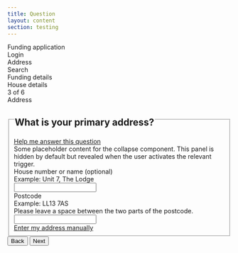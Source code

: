 ```yaml
---
title: Question
layout: content
section: testing
---
```


<style>
  .hidden {
    display: none !important;
  }
</style>

<div id="progress-bar" class="progress progress-steps">
  <div class="progress-steps-grid">
    <div class="progress-step">
      <div class="progress-bar full" role="progressbar" aria-valuenow="100" aria-valuemin="0" aria-valuemax="100"></div>
      <div class="step-label">Funding application</div>
    </div>
    <div class="progress-step">
      <div class="progress-bar full" role="progressbar" aria-valuenow="100" aria-valuemin="0" aria-valuemax="100"></div>
      <div class="step-label">Login</div>
    </div>
    <div class="progress-step">
      <div class="progress-bar full" role="progressbar" aria-valuenow="100" aria-valuemin="0" aria-valuemax="100"></div>
      <div class="step-label">Address</div>
    </div>
    <div class="progress-step">
      <div class="progress-bar empty" role="progressbar" aria-valuenow="0" aria-valuemin="0" aria-valuemax="100"></div>
      <div class="step-label">Search</div>
    </div>
    <div class="progress-step">
      <div class="progress-bar empty" role="progressbar" aria-valuenow="0" aria-valuemin="0" aria-valuemax="100"></div>
      <div class="step-label">Funding details</div>
    </div>
    <div class="progress-step">
      <div class="progress-bar empty" role="progressbar" aria-valuenow="0" aria-valuemin="0" aria-valuemax="100"></div>
      <div class="step-label">House details</div>
    </div>
  </div>
  <div class="main-label">
    <div class="position-number">
      <span class="circle">3</span><span class="of"> of 6</span>
    </div>
    <span class="position-label">Address</span>
  </div>
</div>

<fieldset id="automatic-address">
  <legend><h2 class="h4 mb-2">What is your primary address?</h2></legend>
  <a class="hint-link" data-bs-toggle="collapse" href="#collapseExample" role="button" aria-expanded="false" aria-controls="collapseExample">
    Help me answer this question
  </a>
  <div class="collapse" id="collapseExample">
    <div class="hint-body">
      Some placeholder content for the collapse component. This panel is hidden by default but revealed when the user activates the relevant trigger.
    </div>
  </div>
  <div class="mb-4">
    <label for="address_2" class="form-label">House number or name (optional)</label>
    <div class="form-text">Example: Unit 7, The Lodge</div>
    <input type="text" class="form-control" id="address_2">
  </div>
  <div class="mb-4">
    <label for="postcode" class="form-label">Postcode</label>
    <div class="form-text">Example: LL13 7AS<br>
  Please leave a space between the two parts of the postcode.</div>
    <input required type="text" class="form-control" id="postcode">
  </div>
  <a href="#manual-entry">Enter my address manually</a>
</fieldset>

<fieldset id="address-found" class="hidden">
  <legend><h2 class="h4 mb-2">Address found</h2></legend>
  <div class="mb-4">
    <p><b>1, Valley Place, 68 Glenbuck Road
    <br>Surbiton
    <br>Kingston Upon Thames
    <br>KT6 ^DL</b></p>
  </div>
  <div class="mb-4">
    <div class="form-check">
      <input class="form-check-input" type="radio" name="flexRadioDefault" id="flexRadioDefault1">
      <label class="form-check-label" for="flexRadioDefault1">
        Yes
      </label>
    </div>
    <div class="form-check">
      <input class="form-check-input" type="radio" name="flexRadioDefault" id="flexRadioDefault2">
      <label class="form-check-label" for="flexRadioDefault2">
        No
      </label>
    </div>
  </div>
  <a href="#manual-entry">Enter my address manually</a>
</fieldset>

<fieldset id="manual-address" class="hidden">
  <legend><h3 class="h4 mb-2">Enter your address</h3></legend>
  <div class="mb-4">
    <a class="hint-link" data-bs-toggle="collapse" href="#collapseExample" role="button" aria-expanded="false" aria-controls="collapseExample">
        Why do I need to do this?
      </a>
    <div class="collapse" id="collapseExample">
      <div class="hint-body">
        Creating an account will allow us save your results and offer more customised advice. 
      </div>
    </div>
  </div>
  <div class="mb-4">
    <label for="address_1" class="form-label">Address line 1</label>
    <div class="form-text">Example: 223-231 Pentonville Rd</div>
    <input type="text" class="form-control" id="address_1">
  </div>
  <div class="mb-4">
    <label for="address_2" class="form-label">Address line 2 (optional)</label>
    <div class="form-text">Example: Unit 7, The Lodge</div>
    <input type="text" class="form-control" id="address_2">
  </div>
  <div class="mb-4">
    <label for="address_3" class="form-label">Town or city</label>
    <input type="text" class="form-control" id="address_3">
  </div>
  <div class="mb-4">
    <label for="postcode" class="form-label">Postcode</label>
    <div class="form-text">Example: LL13 7AS<br>
  Please leave a space between the two parts of the postcode.</div>
    <input type="text" class="form-control" id="postcode">
  </div>
  <p>Skip manual entry. <a href="#automatic-entry">Find my address</a></p>
</fieldset>

<div id="address-buttons" class="d-flex justify-content-between">
  <button type="button" class="btn btn-secondary">Back</button>
  <button type="button" class="btn btn-primary">Next</button>
</div>

<div class="hidden" id="completed">
  <h2>Task successfully completed</h2>
  <button type="button" class="btn btn-primary">Next task</button>
</div>

<script>
document.addEventListener("DOMContentLoaded", function() {
  const steps = {
    'automatic-address': {
      'back': null,
      'next': 'address-found'
    },
    'address-found': {
      'back': 'automatic-address',
      'next': 'completed'
    },
    'manual-address': {
      'back': 'automatic-address',
      'next': 'completed'
    },
    'completed': {
      'back': null,
      'next': null
    }
  };

  let currentStep = 'automatic-address';

  const backButton = document.querySelector(".btn-secondary");
  const nextButton = document.querySelector(".btn-primary");
  const progressBar = document.querySelector("#progress-bar");
  const addressButtons = document.querySelector("#address-buttons");

  function showStep(step) {
    currentStep = step;
    Object.keys(steps).forEach(stepId => {
      const stepElement = document.getElementById(stepId);
      if (stepId === currentStep) {
        stepElement.classList.remove('hidden');
      } else {
        stepElement.classList.add('hidden');
      }
    });

    // Hide progress bar and address buttons when #completed is shown
    if (currentStep === 'completed') {
      if (progressBar) progressBar.style.display = 'none';
      if (addressButtons) addressButtons.classList.add('hidden');
    } else {
      if (progressBar) progressBar.style.display = 'block';
      if (addressButtons) addressButtons.style.display = 'flex';
      if (addressButtons) addressButtons.classList.remove('hidden');
    }
  }

  backButton.addEventListener('click', function() {
    const previousStep = steps[currentStep].back;
    if (previousStep) {
      showStep(previousStep);
    }
  });

  nextButton.addEventListener('click', function() {
    const nextStep = steps[currentStep].next;
    if (nextStep) {
      showStep(nextStep);
    }
  });

  // Show manual entry form
  document.querySelector("a[href='#manual-entry']").addEventListener('click', function(event) {
    event.preventDefault();
    showManualEntry();
  });

  // Show automatic address entry form
  document.querySelector("a[href='#automatic-entry']").addEventListener('click', function(event) {
    event.preventDefault();
    showAutomaticEntry();
  });

  function showManualEntry() {
    currentStep = 'manual-address'; // Set currentStep to manual-address
    showStep(currentStep);
  }

  function showAutomaticEntry() {
    currentStep = 'automatic-address'; // Set currentStep to automatic-address
    showStep(currentStep);
  }

  // Initialize the first step
  showStep(currentStep);
});

</script>
